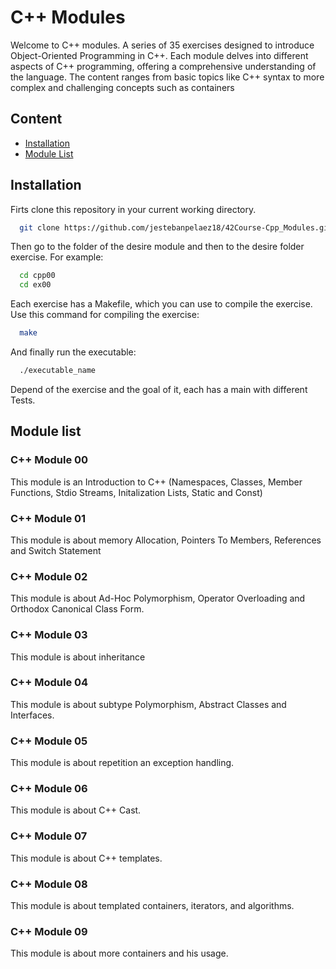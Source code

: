 # C++ Modules

Welcome to C++ modules. A series of 35 exercises designed to introduce Object-Oriented Programming in C++. Each module delves into different aspects of C++ programming, offering a comprehensive understanding of the language. The content ranges from basic topics like C++ syntax to more complex and challenging concepts such as containers

## Content

- [Installation](#installation)
- [Module List](#modulelist)

## Installation 

Firts clone this repository in your current working directory.
```bash
  git clone https://github.com/jestebanpelaez18/42Course-Cpp_Modules.git
```

Then go to the folder of the desire module and then to the desire folder exercise. For example:

```bash
  cd cpp00
  cd ex00
```

Each exercise has a Makefile, which you can use to compile the exercise. Use this command for compiling the exercise:

```bash
  make
```
And finally run the executable:

```bash
  ./executable_name
```

Depend of the exercise and the goal of it, each has a main with different Tests. 


## Module list

### C++ Module 00

This module is an Introduction to C++ (Namespaces, Classes, Member Functions, Stdio Streams, Initalization Lists, Static and Const)

### C++ Module 01

This module is about memory Allocation, Pointers To Members, References and Switch Statement

### C++ Module 02

This module is about Ad-Hoc Polymorphism, Operator Overloading and Orthodox Canonical Class Form. 

### C++ Module 03

This module is about inheritance

### C++ Module 04

This module is about subtype Polymorphism, Abstract Classes and Interfaces.

### C++ Module 05

This module is about repetition an exception handling. 

### C++ Module 06 

This module is about C++ Cast.

### C++ Module 07

This module is about C++ templates.

### C++ Module 08

This module is about templated containers, iterators, and algorithms.

### C++ Module 09

This module is about more containers and his usage.
